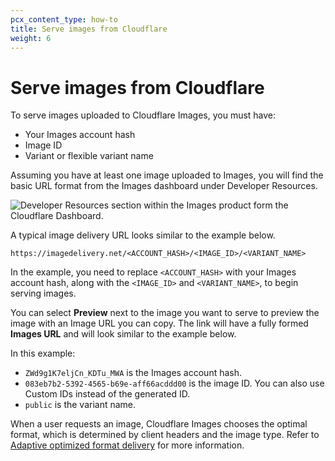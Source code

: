 ```yaml
---
pcx_content_type: how-to
title: Serve images from Cloudflare
weight: 6
---
```


# Serve images from Cloudflare

To serve images uploaded to Cloudflare Images, you must have:

- Your Images account hash
- Image ID
- Variant or flexible variant name

Assuming you have at least one image uploaded to Images, you will find the basic URL format from the Images dashboard under Developer Resources. 

![Developer Resources section within the Images product form the Cloudflare Dashboard.](/images/images/image-delivery-url.png)

A typical image delivery URL looks similar to the example below.

`https://imagedelivery.net/<ACCOUNT_HASH>/<IMAGE_ID>/<VARIANT_NAME>`

In the example, you need to replace `<ACCOUNT_HASH>` with your Images account hash, along with the `<IMAGE_ID>` and `<VARIANT_NAME>`, to begin serving images.

You can select **Preview** next to the image you want to serve to preview the image with an Image URL you can copy. The link will have a fully formed **Images URL** and will look similar to the example below.

In this example:

- `ZWd9g1K7eljCn_KDTu_MWA` is the Images account hash.
- `083eb7b2-5392-4565-b69e-aff66acddd00` is the image ID. You can also use Custom IDs instead of the generated ID.
- `public` is the variant name.

When a user requests an image, Cloudflare Images chooses the optimal format, which is determined by client headers and the image type. Refer to [Adaptive optimized format delivery](/images/serve-images/adapative-optimized-format-delivery/) for more information.